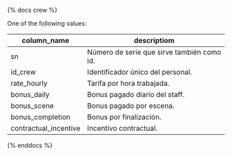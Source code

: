 {% docs crew %}

One of the following values:

| column_name           | descriptiom                                |
| --------------------- | ------------------------------------------ |
| sn                    | Número de serie que sirve también como id. |
| id_crew               | Identificador único del personal.          |
| rate_hourly           | Tarifa por hora trabajada.                 |
| bonus_daily           | Bonus pagado diario del staff.             |
| bonus_scene           | Bonus pagado por escena.                   |
| bonus_completion      | Bonus por finalización.                    |
| contractual_incentive | Incentivo contractual.                     |

{% enddocs %}
